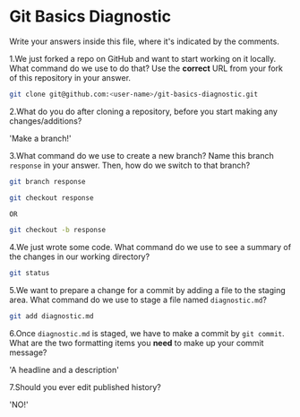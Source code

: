 # Git Basics Diagnostic

Write your answers inside this file, where it's indicated by the comments.

1.We just forked a repo on GitHub and want to start working on it locally.
What command do we use to do that? Use the **correct** URL from your fork of
this repository in your answer.

```sh
git clone git@github.com:<user-name>/git-basics-diagnostic.git
```

2.What do you do after cloning a repository, before you start making any
changes/additions?

'Make a branch!'

3.What command do we use to create a new branch? Name this branch `response`
    in your answer. Then, how do we switch to that branch?

```sh
git branch response

git checkout response

OR

git checkout -b response
```

4.We just wrote some code. What command do we use to see a summary of the
    changes in our working directory?

```sh
git status
```

5.We want to prepare a change for a commit by adding a file to the staging
    area. What command do we use to stage a file named `diagnostic.md`?

```sh
git add diagnostic.md
```

6.Once `diagnostic.md` is staged, we have to make a commit by `git commit`.
What are the two formatting items you **need** to make up your commit message?

'A headline and a description'

7.Should you ever edit published history?

'NO!'

